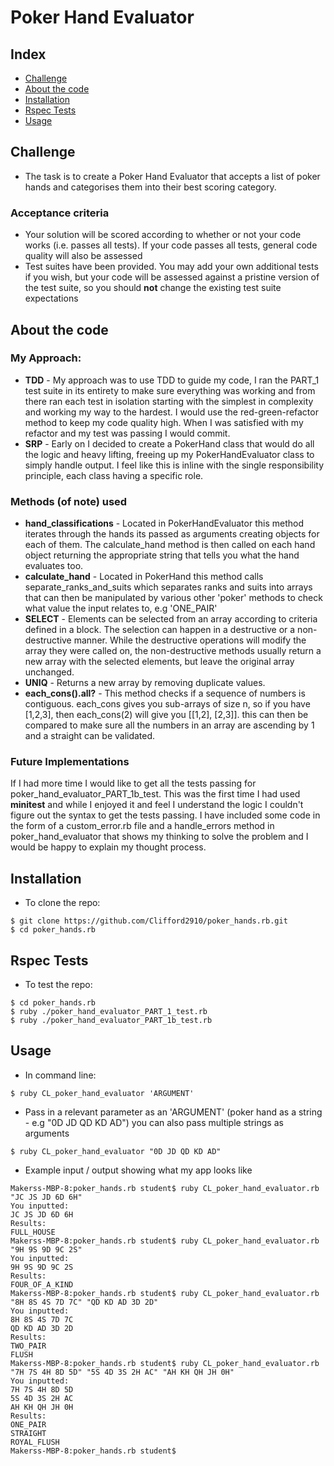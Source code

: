 # Poker Hand Evaluator

## Index
* [Challenge](#Challenge)
* [About the code](#About)
* [Installation](#Install)
* [Rspec Tests](#Rspec)
* [Usage](#Usage)

## <a name="Challenge">Challenge</a>

* The task is to create a Poker Hand Evaluator that accepts a list of poker hands and categorises them into their best scoring category.

### Acceptance criteria

* Your solution will be scored according to whether or not your code works (i.e. passes all tests). If your code passes all tests, general code quality will also be assessed
* Test suites have been provided. You may add your own additional tests if you wish, but your code will be assessed against a pristine version of the test suite, so you should **not** change the existing test suite expectations

## <a name="About">About the code</a>

### My Approach:
* **TDD** - My approach was to use TDD to guide my code, I ran the PART_1 test suite in its entirety to make sure everything was working and from there ran each test in isolation starting with the simplest in complexity and working my way to the hardest. I would use the red-green-refactor method to keep my code quality high. When I was satisfied with my refactor and my test was passing I would commit.
* **SRP** - Early on I decided to create a PokerHand class that would do all the logic and heavy lifting, freeing up my PokerHandEvaluator class to simply handle output. I feel like this is inline with the single responsibility principle, each class having a specific role.

### Methods (of note) used
* **hand_classifications** - Located in PokerHandEvaluator this method iterates through the hands its passed as arguments creating objects for each of them. The calculate_hand method is then called on each hand object returning the appropriate string that tells you what the hand evaluates too.
* **calculate_hand** - Located in PokerHand this method calls separate_ranks_and_suits which separates ranks and suits into arrays that can then be manipulated by various other 'poker' methods to check what value the input relates to, e.g 'ONE_PAIR'
* **SELECT** - Elements can be selected from an array according to criteria defined in a block. The selection can happen in a destructive or a non-destructive manner. While the destructive operations will modify the array they were called on, the non-destructive methods usually return a new array with the selected elements, but leave the original array unchanged.
* **UNIQ** - Returns a new array by removing duplicate values.
* **each_cons().all?** - This method checks if a sequence of numbers is contiguous. each_cons gives you sub-arrays of size n, so if you have [1,2,3], then each_cons(2) will give you [[1,2], [2,3]]. this can then be compared to make sure all the numbers in an array are ascending by 1 and a straight can be validated.

### Future Implementations
If I had more time I would like to get all the tests passing for poker_hand_evaluator_PART_1b_test. This was the first time I had used **minitest** and while I enjoyed it and feel I understand the logic I couldn't figure out the syntax to get the tests passing. I have included some code in the form of a custom_error.rb file and a handle_errors method in poker_hand_evaluator that shows my thinking to solve the problem and I would be happy to explain my thought process.

## <a name="Install">Installation</a>
* To clone the repo:
```shell
$ git clone https://github.com/Clifford2910/poker_hands.rb.git
$ cd poker_hands.rb
```

## <a name="Rspec">Rspec Tests</a>
* To test the repo:
```shell
$ cd poker_hands.rb
$ ruby ./poker_hand_evaluator_PART_1_test.rb
$ ruby ./poker_hand_evaluator_PART_1b_test.rb
```

## <a name="Usage">Usage</a>
* In command line:
```shell
$ ruby CL_poker_hand_evaluator 'ARGUMENT'
```

* Pass in a relevant parameter as an 'ARGUMENT' (poker hand as a string - e.g "0D JD QD KD AD") you can also pass multiple strings as arguments
```shell
$ ruby CL_poker_hand_evaluator "0D JD QD KD AD"
```

* Example input / output showing what my app looks like
```
Makerss-MBP-8:poker_hands.rb student$ ruby CL_poker_hand_evaluator.rb "JC JS JD 6D 6H"
You inputted:
JC JS JD 6D 6H
Results:
FULL_HOUSE
Makerss-MBP-8:poker_hands.rb student$ ruby CL_poker_hand_evaluator.rb "9H 9S 9D 9C 2S"
You inputted:
9H 9S 9D 9C 2S
Results:
FOUR_OF_A_KIND
Makerss-MBP-8:poker_hands.rb student$ ruby CL_poker_hand_evaluator.rb "8H 8S 4S 7D 7C" "QD KD AD 3D 2D"
You inputted:
8H 8S 4S 7D 7C
QD KD AD 3D 2D
Results:
TWO_PAIR
FLUSH
Makerss-MBP-8:poker_hands.rb student$ ruby CL_poker_hand_evaluator.rb "7H 7S 4H 8D 5D" "5S 4D 3S 2H AC" "AH KH QH JH 0H"
You inputted:
7H 7S 4H 8D 5D
5S 4D 3S 2H AC
AH KH QH JH 0H
Results:
ONE_PAIR
STRAIGHT
ROYAL_FLUSH
Makerss-MBP-8:poker_hands.rb student$
```
